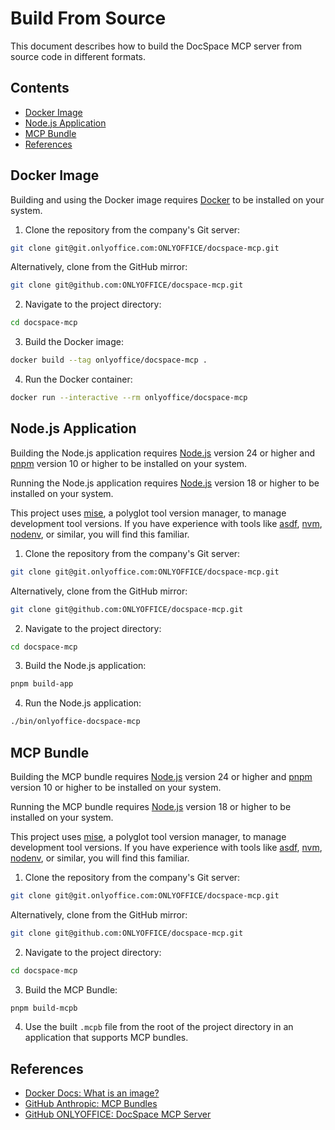 # Build From Source

This document describes how to build the DocSpace MCP server from source code in
different formats.

## Contents

- [Docker Image](#docker-image)
- [Node.js Application](#nodejs-application)
- [MCP Bundle](#mcp-bundle)
- [References](#references)

## Docker Image

Building and using the Docker image requires [Docker] to be installed on your
system.

1. Clone the repository from the company's Git server:

  ```sh
  git clone git@git.onlyoffice.com:ONLYOFFICE/docspace-mcp.git
  ```

  Alternatively, clone from the GitHub mirror:

  ```sh
  git clone git@github.com:ONLYOFFICE/docspace-mcp.git
  ```

2. Navigate to the project directory:

  ```sh
  cd docspace-mcp
  ```

3. Build the Docker image:

  ```sh
  docker build --tag onlyoffice/docspace-mcp .
  ```

4. Run the Docker container:

  ```sh
  docker run --interactive --rm onlyoffice/docspace-mcp
  ```

## Node.js Application

Building the Node.js application requires [Node.js] version 24 or higher and
[pnpm] version 10 or higher to be installed on your system.

Running the Node.js application requires [Node.js] version 18 or higher to be
installed on your system.

This project uses [mise], a polyglot tool version manager, to manage development
tool versions. If you have experience with tools like [asdf], [nvm], [nodenv],
or similar, you will find this familiar.

1. Clone the repository from the company's Git server:

  ```sh
  git clone git@git.onlyoffice.com:ONLYOFFICE/docspace-mcp.git
  ```

  Alternatively, clone from the GitHub mirror:

  ```sh
  git clone git@github.com:ONLYOFFICE/docspace-mcp.git
  ```

2. Navigate to the project directory:

  ```sh
  cd docspace-mcp
  ```

3. Build the Node.js application:

  ```sh
  pnpm build-app
  ```

4. Run the Node.js application:

  ```sh
  ./bin/onlyoffice-docspace-mcp
  ```

## MCP Bundle

Building the MCP bundle requires [Node.js] version 24 or higher and [pnpm]
version 10 or higher to be installed on your system.

Running the MCP bundle requires [Node.js] version 18 or higher to be installed
on your system.

This project uses [mise], a polyglot tool version manager, to manage development
tool versions. If you have experience with tools like [asdf], [nvm], [nodenv],
or similar, you will find this familiar.

1. Clone the repository from the company's Git server:

  ```sh
  git clone git@git.onlyoffice.com:ONLYOFFICE/docspace-mcp.git
  ```

  Alternatively, clone from the GitHub mirror:

  ```sh
  git clone git@github.com:ONLYOFFICE/docspace-mcp.git
  ```

2. Navigate to the project directory:

  ```sh
  cd docspace-mcp
  ```

3. Build the MCP Bundle:

  ```sh
  pnpm build-mcpb
  ```

4. Use the built `.mcpb` file from the root of the project directory in an
  application that supports MCP bundles.

## References

- [Docker Docs: What is an image?]
- [GitHub Anthropic: MCP Bundles]
- [GitHub ONLYOFFICE: DocSpace MCP Server]

<!-- Footnotes  -->

[asdf]: https://asdf-vm.com/
[Docker]: https://www.docker.com/
[mise]: https://mise.jdx.dev/
[Node.js]: https://nodejs.org/
[nodenv]: https://github.com/nodenv/nodenv/
[nvm]: https://github.com/nvm-sh/nvm/
[pnpm]: https://pnpm.io/

[Docker Docs: What is an image?]: https://docs.docker.com/get-started/docker-concepts/the-basics/what-is-an-image/
[GitHub Anthropic: MCP Bundles]: https://github.com/anthropics/mcpb/
[GitHub ONLYOFFICE: DocSpace MCP Server]: https://github.com/ONLYOFFICE/docspace-mcp/
